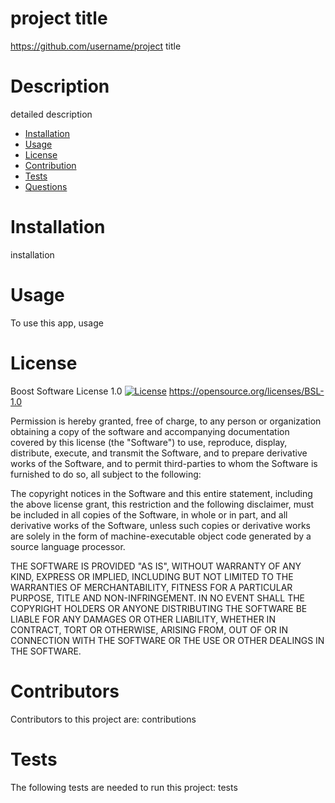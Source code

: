 
  # project title
  https://github.com/username/project title
  # Description
  detailed description
  * [Installation](#installation)
  * [Usage](#usage)
  * [License](#license)
  * [Contribution](#contribution)
  * [Tests](#tests)
  * [Questions](questions)

  # Installation
  installation
  # Usage 
  To use this app, usage
  # License
  Boost Software License 1.0
  [![License](https://img.shields.io/badge/License-Boost_1.0-lightblue.svg)](https://www.boost.org/LICENSE_1_0.txt)
  https://opensource.org/licenses/BSL-1.0
  
     

Permission is hereby granted, free of charge, to any person or organization obtaining a copy of the software and accompanying documentation covered by this license (the "Software") to use, reproduce, display, distribute, execute, and transmit the Software, and to prepare derivative works of the Software, and to permit third-parties to whom the Software is furnished to do so, all subject to the following:

The copyright notices in the Software and this entire statement, including the above license grant, this restriction and the following disclaimer, must be included in all copies of the Software, in whole or in part, and all derivative works of the Software, unless such copies or derivative works are solely in the form of machine-executable object code generated by a source language processor.

THE SOFTWARE IS PROVIDED "AS IS", WITHOUT WARRANTY OF ANY KIND, EXPRESS OR IMPLIED, INCLUDING BUT NOT LIMITED TO THE WARRANTIES OF MERCHANTABILITY, FITNESS FOR A PARTICULAR PURPOSE, TITLE AND NON-INFRINGEMENT. IN NO EVENT SHALL THE COPYRIGHT HOLDERS OR ANYONE DISTRIBUTING THE SOFTWARE BE LIABLE FOR ANY DAMAGES OR OTHER LIABILITY, WHETHER IN CONTRACT, TORT OR OTHERWISE, ARISING FROM, OUT OF OR IN CONNECTION WITH THE SOFTWARE OR THE USE OR OTHER DEALINGS IN THE SOFTWARE.

  # Contributors
  Contributors to this project are: contributions
  # Tests
  The following tests are needed to run this project: tests

